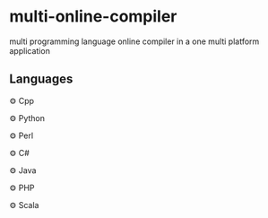 # multi-online-compiler
multi programming language online compiler in a one multi platform application

## Languages

⚙️ Cpp

⚙️ Python

⚙️ Perl

⚙️ C#

⚙️ Java

⚙️ PHP

⚙️ Scala

